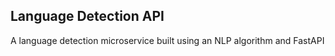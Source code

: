 ## Language Detection API
A language detection microservice built using an NLP algorithm and FastAPI
